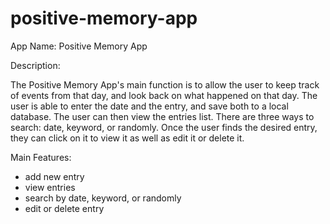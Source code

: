 # positive-memory-app

App Name: Positive Memory App

Description:

The Positive Memory App's main function is to allow the user to keep track of events from that day, and look back on what happened on that day. The user is able to enter the date and the entry, and save both to a local database. The user can then view the entries list. There are three ways to search: date, keyword, or randomly. Once the user finds the desired entry, they can click on it to view it as well as edit it or delete it.

Main Features:

- add new entry
- view entries
- search by date, keyword, or randomly
- edit or delete entry

